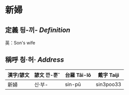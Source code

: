 # 新婦
## 定義 딍-끼- _Definition_




英：Son's wife

## 稱呼 칑·허· _Address_

漢字/諺文 | 諺文 깐-뿐ˆ | 台羅 Tâi-lô | 戴字 Taiji
--- | --- | --- | --- 
新婦 | 신·부- | sin-pū | sin3poo33 
